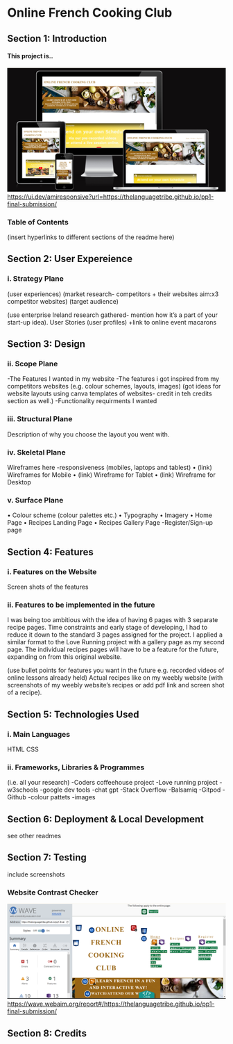 # Online French Cooking Club

## Section 1: Introduction
#### This project is..

![alt text](assets/images/readme-file-screenshots/ui.dev-amiresponsive-website-checker-1.png)
https://ui.dev/amiresponsive?url=https://thelanguagetribe.github.io/pp1-final-submission/

### Table of Contents

(insert hyperlinks to different sections of the readme here)

## Section 2: User Expereience

### i. Strategy Plane
(user experiences) (market research- competitors + their websites aim:x3 competitor websites) (target audience)

(use enterprise Ireland research gathered- mention how it’s a part of your start-up idea).
User Stories (user profiles)
+link to online event macarons

## Section 3: Design

### ii. Scope Plane
-The Features I wanted in my website
-The features i got inspired from my competitors websites
(e.g. colour schemes, layouts, images)
(got ideas for website layouts using canva templates of websites- credit in teh credits section as well.)
-Functionality requirments I wanted

### iii. Structural Plane

Description of why you choose the layout you went with.

### iv. Skeletal Plane

Wireframes here
-responsiveness (mobiles, laptops and tablest)
•	(link) Wireframes for Mobile
•	(link) Wireframe for Tablet
•	(link) Wireframe for Desktop

### v. Surface Plane

•	Colour scheme (colour palettes etc.)
•	Typography
•	Imagery
•	Home Page
•	Recipes Landing Page
•	Recipes Gallery Page
-Register/Sign-up page

## Section 4: Features

### i. Features on the Website

Screen shots of the features

### ii. Features to be implemented in the future
I was being too ambitious with the idea of having 6 pages with 3 separate recipe pages. Time constraints and early stage of developing, I had to reduce it down to the standard 3 pages assigned for the project.
I applied a similar format to the Love Running project with a gallery page as my second page. 
The individual recipes pages will have to be a feature for the future, expanding on from this original website.

(use bullet points for features you want in the future e.g. recorded videos of online lessons already held)
Actual recipes like on my weebly website (with screenshots of my weebly website’s recipes or add pdf link and screen shot of a recipe).

## Section 5: Technologies Used

### i. Main Languages

HTML
CSS

### ii. Frameworks, Libraries & Programmes

(i.e. all your research)
-Coders coffeehouse project
-Love running project
-w3schools
-google dev tools
-chat gpt
-Stack Overflow
-Balsamiq
-Gitpod
-Github
-colour pattets
-images

## Section 6: Deployment & Local Development

see other readmes

## Section 7: Testing

include screenshots

### Website Contrast Checker

![alt text](assets/images/readme-file-screenshots/colour-contrast-report(webaim)-2.png)
https://wave.webaim.org/report#/https://thelanguagetribe.github.io/pp1-final-submission/

## Section 8: Credits
